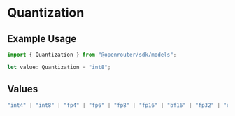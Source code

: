 # Quantization

## Example Usage

```typescript
import { Quantization } from "@openrouter/sdk/models";

let value: Quantization = "int8";
```

## Values

```typescript
"int4" | "int8" | "fp4" | "fp6" | "fp8" | "fp16" | "bf16" | "fp32" | "unknown"
```